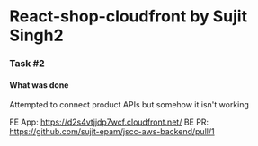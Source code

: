 # React-shop-cloudfront by Sujit Singh2


### Task #2

#### What was done

Attempted to connect product APIs but somehow it isn't working

FE App: https://d2s4vtjjdp7wcf.cloudfront.net/
BE PR: https://github.com/sujit-epam/jscc-aws-backend/pull/1
